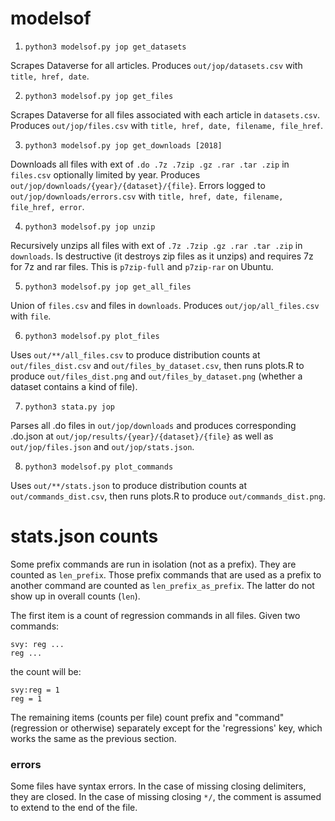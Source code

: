 # modelsof

1. `python3 modelsof.py jop get_datasets`

Scrapes Dataverse for all articles. Produces `out/jop/datasets.csv` with `title, href, date`.

2. `python3 modelsof.py jop get_files`

Scrapes Dataverse for all files associated with each article in `datasets.csv`. Produces `out/jop/files.csv` with `title, href, date, filename, file_href`.

3. `python3 modelsof.py jop get_downloads [2018]`

Downloads all files with ext of `.do .7z .7zip .gz .rar .tar .zip` in `files.csv` optionally limited by year. Produces `out/jop/downloads/{year}/{dataset}/{file}`. Errors logged to `out/jop/downloads/errors.csv` with `title, href, date, filename, file_href, error`.

4. `python3 modelsof.py jop unzip` 

Recursively unzips all files with ext of `.7z .7zip .gz .rar .tar .zip` in `downloads`. Is destructive (it destroys zip files as it unzips) and requires 7z for 7z and rar files. This is `p7zip-full` and `p7zip-rar` on Ubuntu.

5. `python3 modelsof.py jop get_all_files`

Union of `files.csv` and files in `downloads`. Produces `out/jop/all_files.csv` with `file`.

6. `python3 modelsof.py plot_files`

Uses `out/**/all_files.csv` to produce distribution counts at `out/files_dist.csv` and `out/files_by_dataset.csv`, then runs plots.R to produce `out/files_dist.png` and `out/files_by_dataset.png` (whether a dataset contains a kind of file). 

7. `python3 stata.py jop`

Parses all .do files in `out/jop/downloads` and produces corresponding .do.json at `out/jop/results/{year}/{dataset}/{file}` as well as `out/jop/files.json` and `out/jop/stats.json`.

8. `python3 modelsof.py plot_commands`

Uses `out/**/stats.json` to produce distribution counts at `out/commands_dist.csv`, then runs plots.R to produce `out/commands_dist.png`.

# stats.json counts

Some prefix commands are run in isolation (not as a prefix). They are counted as `len_prefix`. Those prefix commands that are used as a prefix to another command are counted as `len_prefix_as_prefix`. The latter do not show up in overall counts (`len`).

The first item is a count of regression commands in all files. Given two commands:

    svy: reg ...
    reg ...

the count will be:

    svy:reg = 1
    reg = 1

The remaining items (counts per file) count prefix and "command" (regression or otherwise) separately except for the 'regressions' key, which works the same as the previous section.

### errors

Some files have syntax errors. In the case of missing closing delimiters, they are closed. In the case of missing closing `*/`, the comment is assumed to extend  to the end of the file.
